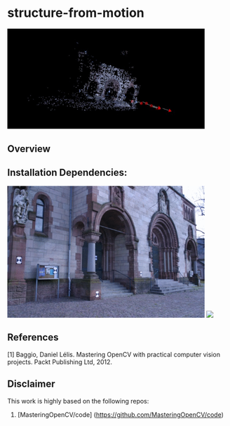 # structure-from-motion

<img src="./img/reconstruction.gif" width="450">

## Overview


## Installation Dependencies:

<img src="./img/orignImg.gif" width="450">
<img src="./img/matching.png" width="450">


## References

[1] Baggio, Daniel Lélis. Mastering OpenCV with practical computer vision projects. Packt Publishing Ltd, 2012.

## Disclaimer
This work is highly based on the following repos:

1. [MasteringOpenCV/code] (https://github.com/MasteringOpenCV/code)

